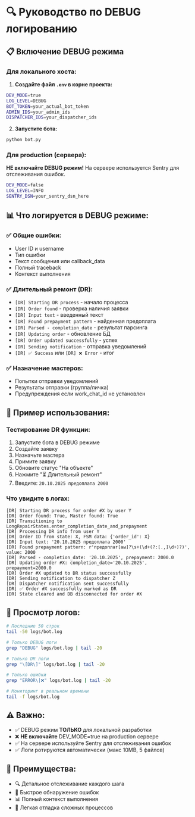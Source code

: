 # 🔍 Руководство по DEBUG логированию

## 📋 Включение DEBUG режима

### Для локального хоста:

1. **Создайте файл `.env` в корне проекта:**
```bash
DEV_MODE=true
LOG_LEVEL=DEBUG
BOT_TOKEN=your_actual_bot_token
ADMIN_IDS=your_admin_ids
DISPATCHER_IDS=your_dispatcher_ids
```

2. **Запустите бота:**
```bash
python bot.py
```

### Для production (сервера):

**НЕ включайте DEBUG режим!** На сервере используется Sentry для отслеживания ошибок.

```bash
DEV_MODE=false
LOG_LEVEL=INFO
SENTRY_DSN=your_sentry_dsn_here
```

## 📊 Что логируется в DEBUG режиме:

### ✅ Общие ошибки:
- User ID и username
- Тип ошибки
- Текст сообщения или callback_data
- Полный traceback
- Контекст выполнения

### ✅ Длительный ремонт (DR):
- `[DR] Starting DR process` - начало процесса
- `[DR] Order found` - проверка наличия заявки
- `[DR] Input text` - введенный текст
- `[DR] Found prepayment pattern` - найденная предоплата
- `[DR] Parsed - completion_date` - результат парсинга
- `[DR] Updating order` - обновление БД
- `[DR] Order updated successfully` - успех
- `[DR] Sending notification` - отправка уведомлений
- `[DR] ✅ Success` или `[DR] ❌ Error` - итог

### ✅ Назначение мастеров:
- Попытки отправки уведомлений
- Результаты отправки (группа/личка)
- Предупреждения если work_chat_id не установлен

## 🎯 Пример использования:

### Тестирование DR функции:

1. Запустите бота в DEBUG режиме
2. Создайте заявку
3. Назначьте мастера
4. Примите заявку
5. Обновите статус "На объекте"
6. Нажмите "⏳ Длительный ремонт"
7. Введите: `20.10.2025 предоплата 2000`

### Что увидите в логах:

```
[DR] Starting DR process for order #X by user Y
[DR] Order found: True, Master found: True
[DR] Transitioning to LongRepairStates.enter_completion_date_and_prepayment
[DR] Processing DR info from user Y
[DR] Order ID from state: X, FSM data: {'order_id': X}
[DR] Input text: '20.10.2025 предоплата 2000'
[DR] Found prepayment pattern: r'предоплат[аы]?\s+(\d+(?:[.,]\d+)?)', value: 2000
[DR] Parsed - completion_date: '20.10.2025', prepayment: 2000.0
[DR] Updating order #X: completion_date='20.10.2025', prepayment=2000.0
[DR] Order #X updated to DR status successfully
[DR] Sending notification to dispatcher Z
[DR] Dispatcher notification sent successfully
[DR] ✅ Order #X successfully marked as DR
[DR] State cleared and DB disconnected for order #X
```

## 📝 Просмотр логов:

```bash
# Последние 50 строк
tail -50 logs/bot.log

# Только DEBUG логи
grep "DEBUG" logs/bot.log | tail -20

# Только DR логи
grep "\[DR\]" logs/bot.log | tail -20

# Только ошибки
grep "ERROR\|❌" logs/bot.log | tail -20

# Мониторинг в реальном времени
tail -f logs/bot.log
```

## ⚠️ Важно:

- ✅ DEBUG режим **ТОЛЬКО** для локальной разработки
- ❌ **НЕ включайте** DEV_MODE=true на production сервере
- ✅ На сервере используйте Sentry для отслеживания ошибок
- ✅ Логи ротируются автоматически (макс 10MB, 5 файлов)

## 🎉 Преимущества:

- 🔍 Детальное отслеживание каждого шага
- 🐛 Быстрое обнаружение ошибок
- 📊 Полный контекст выполнения
- 🎯 Легкая отладка сложных процессов
